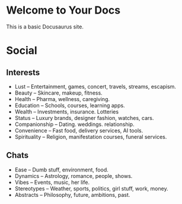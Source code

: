 # Welcome to Your Docs

This is a basic Docusaurus site.

# Social

## Interests
- Lust – Entertainment, games, concert, travels, streams, escapism.
- Beauty – Skincare, makeup, fitness.
- Health – Pharma, wellness, caregiving.
- Education – Schools, courses, learning apps.
- Wealth – Investments, insurance. Lotteries
- Status – Luxury brands, designer fashion, watches, cars.
- Companionship – Dating. weddings. relationship.
- Convenience – Fast food, delivery services, AI tools.
- Spirituality – Religion, manifestation courses, funeral services.

## Chats
- Ease – Dumb stuff, environment, food.
- Dynamics – Astrology, romance, people, shows.
- Vibes – Events, music, her life.
- Stereotypes – Weather, sports, politics, girl stuff, work, money.  
- Abstracts – Philosophy, future, ambitions, past.

